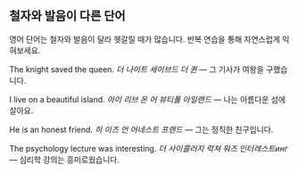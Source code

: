 ## 철자와 발음이 다른 단어

영어 단어는 철자와 발음이 달라 헷갈릴 때가 많습니다. 반복 연습을 통해 자연스럽게 익혀보세요.

The knight saved the queen.
*더 나이트 세이브드 더 퀸* — 그 기사가 여왕을 구했습니다.

I live on a beautiful island.
*아이 리브 온 어 뷰티풀 아일랜드* — 나는 아름다운 섬에 살아요.

He is an honest friend.
*히 이즈 언 어네스트 프렌드* — 그는 정직한 친구입니다.

The psychology lecture was interesting.
*더 사이콜러지 럭쳐 워즈 인터레스트инг* — 심리학 강의는 흥미로웠습니다.